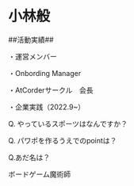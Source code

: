 # 小林般



##活動実績##

・運営メンバー

・Onbording Manager

・AtCorderサークル　会長

・企業実践（2022.9~）




Q. やっているスポーツはなんですか？



Q. パワポを作るうえでのpointは？


Q.あだ名は？

ボードゲーム魔術師


